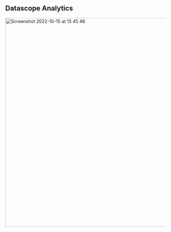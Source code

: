 ## Datascope Analytics

<img width="657" alt="Screenshot 2022-10-15 at 13 45 46" src="https://user-images.githubusercontent.com/87046460/195987459-cad66fcb-d14f-4e37-9933-0224d7b33d87.png">
